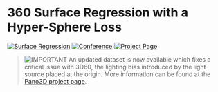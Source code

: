 # 360 Surface Regression with a Hyper-Sphere Loss

[![Surface Regression](http://img.shields.io/badge/SurfaceRegression-arxiv.1909.07043-critical.svg?style=plastic)](https://arxiv.org/pdf/1909.07043.pdf)
[![Conference](http://img.shields.io/badge/3DV-2019-blue.svg?style=plastic)](http://3dv19.gel.ulaval.ca/)
[![Project Page](http://img.shields.io/badge/Project-Page-blueviolet.svg?style=plastic)](https://vcl3d.github.io/HyperSphereSurfaceRegression/)

> ![IMPORTANT](https://img.shields.io/badge/IMPORTANT-DATA_UPDATE-C70039?style=plastic&logo=dataversioncontrol&logoWidth=40&logoColor=C70039) An updated dataset is now available which fixes a critical issue with 3D60, the lighting bias introduced by the light source placed at the origin. More information can be found at the [Pano3D project page](https://vcl3d.github.io/Pano3D/).
